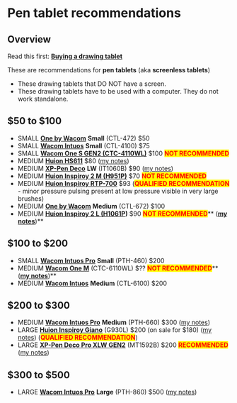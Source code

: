 # Pen tablet recommendations

## Overview

Read this first: [**Buying a drawing tablet**](../) &#x20;

These are recommendations for **pen tablets** (aka **screenless tablets**)

* These drawing tablets that DO NOT have a screen.
* These drawing tablets have to be used with a computer. They do not work standalone.

## $50 to $100&#x20;

* SMALL [**One by Wacom**](../../product-info/wacom/one-by-wacom.md) **Small** (CTL-472) $50&#x20;
* SMALL [**Wacom Intuos**](../../product-info/wacom/wacom-intuos.md) **Small** (CTL-4100) $75&#x20;
* SMALL [**Wacom One S GEN2 (CTC-4110WL)**](../../product-info/wacom/wacom-one-gen2/) $100 <mark style="color:red;">**NOT RECOMMENDED**</mark>
* MEDIUM [**Huion HS611**](broken-reference) $80 ([my notes](../../7p-notes/7p-notes-huion/7p-notes-huion-hs611.md))
* MEDIUM [**XP-Pen Deco**](../../product-info/xp-pen/xp-pen-deco/) **LW** (IT1060B) $90 ([my notes](../../product-info/xp-pen/xp-pen-deco/xp-pen-deco-lw-it1060b/7p-notes-xp-pen-deco-lw-it1060b.md))
* MEDIUM [**Huion Inspiroy 2 M (H951P)**](../../product-info/huion/huion-inspiroy/) $70 <mark style="color:red;">**NOT RECOMMENDED**</mark>
* MEDIUM [**Huion Inspiroy RTP-700**](../../product-info/huion/huion-inspiroy-r-series/)  $93 (<mark style="color:red;">**QUALIFIED RECOMMENDATION**</mark> - minor pressure pulsing present at low pressure visible in very large brushes)
* MEDIUM [**One by Wacom**](../../product-info/wacom/one-by-wacom.md) **Medium** (CTL-672) $100&#x20;
* MEDIUM [**Huion Inspiroy 2 L (H1061P**](../../product-info/huion/huion-inspiroy/)**)** $90 <mark style="color:red;">**NOT RECOMMENDED**</mark>** (**[**my notes**](../../7p-notes/7p-notes-huion/7p-notes-huion-inspiroy-2-l-h1061p.md)**)**

## $100 to $200

* SMALL [**Wacom Intuos Pro**](../../product-info/wacom/wacom-intuos-pro/) **Small** (PTH-460) $200&#x20;
* MEDIUM [**Wacom One M**](../../product-info/wacom/wacom-one-gen2/) (CTC-6110WL) $?? <mark style="color:red;">**NOT RECOMMENDED**</mark>** (**[**my notes**](../../product-info/wacom/wacom-one-gen2/7p-notes-wacom-one-gen2-drawing-tablets.md)**)**
* MEDIUM [**Wacom Intuos**](../../product-info/wacom/wacom-intuos.md) **Medium** (CTL-6100) $200

## $200 to $300

* MEDIUM [**Wacom Intuos Pro**](../../product-info/wacom/wacom-intuos-pro/) **Medium** (PTH-660) $300 ([my notes](../../7p-notes/7p-notes-wacom/7p-notes-wacom-intuos-pro-medium-pth-660.md))
* LARGE [**Huion Inspiroy Giano**](../../product-info/huion/huion-inspiroy/) (G930L) $200 (on sale for $180) ([my notes](../../7p-notes/7p-notes-huion/7p-notes-huion-giano-g930l.md)) (<mark style="color:red;">**QUALIFIED RECOMMENDATION**</mark>)
* LARGE [**XP-Pen Deco Pro XLW GEN2**](../../product-info/xp-pen/xp-pen-deco-pro-xlw-gen-2-mt1592b/) (MT1592B) $200 <mark style="color:red;">**RECOMMENDED**</mark> ([my notes](../../product-info/xp-pen/xp-pen-deco-pro-xlw-gen-2-mt1592b/))&#x20;

## $300 to $500

* LARGE [**Wacom Intuos Pro**](../../product-info/wacom/wacom-intuos-pro/) **Large** (PTH-860) $500 ([my notes](../../7p-notes/7p-notes-wacom/7p-notes-wacom-intuos-pro-large-pth-860.md))

